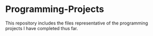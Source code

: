 # Programming-Projects
This repository includes the files representative of the programming projects I have completed thus far.
